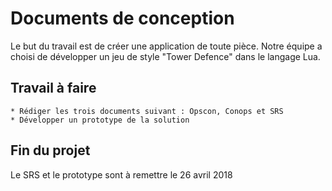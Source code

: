 


# Documents de conception
Le but du travail est de créer une application de toute pièce. Notre équipe a choisi de développer un jeu de style "Tower Defence"
dans le langage Lua.
## Travail à faire 
    * Rédiger les trois documents suivant : Opscon, Conops et SRS
    * Développer un prototype de la solution
    
## Fin du projet
Le SRS et le prototype sont à remettre le 26 avril 2018
